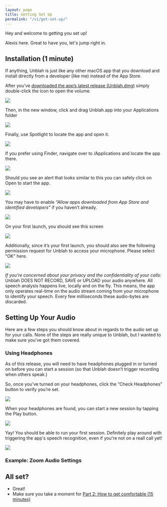 ```yaml
---
layout: page
title: Getting Set Up
permalink: "/v1/get-set-up/"
---
```


Hey and welcome to getting you set up!

Alexis here. Great to have you, let's jump right in.

## Installation (1 minute)
If anything, Unblah is just like any other macOS app that you download and install directly from a developer (like me) instead of the App Store.

After you’ve [downloaded the app’s latest release (Unblah.dmg)](https://github.com/akaalias/getunblah/releases/latest/download/Unblah.dmg) simply double-click the icon to open the volume.

![](https://raw.githubusercontent.com/akaalias/getunblah/main/assets/images/unblah-in-downloads.png)

Then, in the new window, click and drag Unblah.app into your Applications folder 

![](https://raw.githubusercontent.com/akaalias/getunblah/main/assets/images/unblah-dmg-installer.png)

Finally, use Spotlight to locate the app and open it. 

![](https://raw.githubusercontent.com/akaalias/getunblah/main/assets/images/unblah-spotlight.png)

If you prefer using Finder, navigate over to /Applications and locate the app there. 

![](https://raw.githubusercontent.com/akaalias/getunblah/main/assets/images/unblah-finder.png)

Should you see an alert that looks similar to this you can safely click on Open to start the app. 

![](https://raw.githubusercontent.com/akaalias/getunblah/main/assets/images/open-app-dialog.png)

You may have to enable *“Allow apps downloaded from App Store and identified developers”* if you haven’t already. 

![](https://raw.githubusercontent.com/akaalias/getunblah/main/assets/images/allow-identified-developers.png)

On your first launch, you should see this screen

![](https://raw.githubusercontent.com/akaalias/getunblah/main/assets/images/home-screen.png)

Additionally, since it’s your first launch, you should also see the following permission request for Unblah to access your microphone. Please select “OK” here. 

![](https://raw.githubusercontent.com/akaalias/getunblah/main/assets/images/allow-mic-access.png)

*If you’re concerned about your privacy and the confidentiality of your calls:* Unblah DOES NOT RECORD, SAVE or UPLOAD your audio anywhere. All speech analysis happens live, locally and on the fly. This means, the app only operates real-time on the audio stream coming from your microphone to identify your speech. Every few milliseconds these audio-bytes are discarded.

## Setting Up Your Audio
Here are a few steps you should know about in regards to the audio set up for your calls. None of the steps are really unique to Unblah, but I wanted to make sure you’ve got them covered.

### Using Headphones
As of this release, you will need to have headphones plugged in or turned on before you can start a session (so that Unblah doesn’t trigger recording when others speak.)

So, once you’ve turned on your headphones, click the “Check Headphones” button to verify you’re set. 

![](https://raw.githubusercontent.com/akaalias/getunblah/main/assets/images/home-screen.png)

When your headphones are found, you can start a new session by tapping the Play button.

![](https://raw.githubusercontent.com/akaalias/getunblah/main/assets/images/start-new-session.png)

Yay! You should be able to run your first session. Definitely play around with triggering the app's speech recognition, even if you're not on a reall call yet!

![](https://raw.githubusercontent.com/akaalias/getunblah/main/assets/images/unblah-running-session-red.png)

### Example: Zoom Audio Settings

## All set?
- Great!
- Make sure you take a moment for [Part 2: How to get comfortable (15 minutes)](/v1/get-comfortable)
